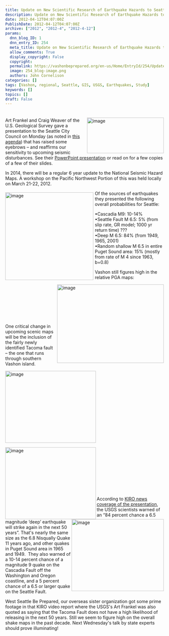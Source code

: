 ```yaml
---
title: Update on New Scientific Research of Earthquake Hazards to Seattle
description: Update on New Scientific Research of Earthquake Hazards to Seattle
date: 2012-04-12T04:07:00Z
PublishDate: 2012-04-12T04:07:00Z
archive: ["2012", "2012-4", "2012-4-12"]
params:
  dnn_blog_ID: 1
  dnn_entry_ID: 254
  meta_title: Update on New Scientific Research of Earthquake Hazards to Seattle
  allow_comments: True
  display_copyright: False
  copyright:
  permalink: https://vashonbeprepared.org/en-us/Home/EntryId/254/Update-on-New-Scientific-Research-of-Earthquake-Hazards-to-Seattle
  image: 254_blog-image.png
  authors: John Cornelison
categories: []
tags: [Vashon, regional, Seattle, GIS, USGS, Earthquakes, Study]
keywords: []
topics: []
draft: False
---
```


<div style="float: none; margin: 0px; padding: 4px 0px;" class="wlWriterHeaderFooter"> </div>
<p><a href="./images/254/13b39dbf276d_644D-image_2.png"><img width="244" height="113" align="right" src="./images/254/13b39dbf276d_644D-image_thumb.png" alt="image" title="image" style="border:0px none -moz-use-text-color;background-image: none;    margin: 0px 0px 0px 5px; padding-left: 0px; padding-right: 0px; display: inline; padding-top: 0px; float: right;" /></a>Art Frankel and Craig Weaver of the U.S. Geological Survey gave a presentation to the Seattle City Council on Monday (as noted in <a target="_blank" href="http://clerk.seattle.gov/~public/meetingrecords/2012/cbriefing20120409agenda.pdf">this agenda</a>) that has raised some eyebrows &ndash; and reaffirms our sensitivity to upcoming seismic disturbances. See their <a target="_blank" href="http://clerk.ci.seattle.wa.us/~public/meetingrecords/2012/cbriefing20120409_4.pdf">PowerPoint presentation</a> or read on for a few copies of a few of their slides.</p>
<p>In 2014, there will be a regular 6 year update to the National Seismic Hazard Maps. A workshop on the Pacific Northwest Portion of this was held locally on March 21-22, 2012.</p>
<p><a href="./images/254/13b39dbf276d_644D-image_4.png"><img width="280" height="278" align="left" src="./images/254/13b39dbf276d_644D-image_thumb_1.png" alt="image" title="image" style="border:0px none -moz-use-text-color;background-image: none;    margin: 5px 5px 5px 0px; padding-left: 0px; padding-right: 0px; display: inline; padding-top: 0px; float: left;" /></a></p>
<p>Of the sources of earthquakes they presented the following overall probabilities for Seattle:</p>
<p>&bull;Cascadia M9: 10-14%   <br />
&bull;Seattle Fault M 6.5: 5% (from slip rate, GR model; 1000 yr return time) ???    <br />
&bull;Deep M 6.5: 84% (from 1949, 1965, 2001)    <br />
&bull;Random shallow M 6.5 in entire Puget Sound area: 15% (mostly from rate of M 4 since 1963, b=0.8)</p>
<p>Vashon still figures high in the relative PGA maps:</p>
<p><a href="./images/254/13b39dbf276d_644D-image_6.png"><img width="339" height="249" align="right" src="./images/254/13b39dbf276d_644D-image_thumb_2.png" alt="image" title="image" style="border:0px none -moz-use-text-color;background-image: none;    padding-left: 0px; padding-right: 0px; display: inline; padding-top: 0px; float: right;" /></a></p>
<p>&nbsp;</p>
<p>&nbsp;</p>
<p>&nbsp;</p>
<p>&nbsp;</p>
<p>One critical change in upcoming scenic maps will be the inclusion of the fairly newly identified Tacoma fault &ndash; the one that runs through southern Vashon island.</p>
<p><a href="./images/254/13b39dbf276d_644D-image_8.png"><img width="288" height="228" src="./images/254/13b39dbf276d_644D-image_thumb_3.png" alt="image" title="image" style="border:0px none -moz-use-text-color;background-image: none;    padding-left: 0px; padding-right: 0px; display: inline; padding-top: 0px;" /></a></p>
<p><a href="./images/254/13b39dbf276d_644D-image_10.png"><img width="288" height="228" align="left" src="./images/254/13b39dbf276d_644D-image_thumb_4.png" alt="image" title="image" style="border:0px none -moz-use-text-color;background-image: none;    padding-left: 0px; padding-right: 0px; display: inline; padding-top: 0px; float: left;" /></a><a href="./images/254/13b39dbf276d_644D-image_12.png"><img width="293" height="228" align="right" src="./images/254/13b39dbf276d_644D-image_thumb_5.png" alt="image" title="image" style="border:0px none -moz-use-text-color;background-image: none;    padding-left: 0px; padding-right: 0px; display: inline; padding-top: 0px; float: right;" /></a></p>
<p>&nbsp;</p>
<p>&nbsp;</p>
<p>&nbsp;</p>
<p>&nbsp;</p>
<p>&nbsp;</p>
<p>According to <a target="_blank" href="http://www.komonews.com/news/local/Seattle-warned-it-needs-to-do-more-to-prepare-for-quake-146742925.html">KIRO news coverage of the presentation</a>, the USGS scientists warned of an &ldquo;84 percent chance a 6.5 magnitude &lsquo;deep&rsquo; earthquake will strike again in the next 50 years&rdquo;. That's nearly the same size as the 6.8 Nisqually Quake 11 years ago, and other quakes in Puget Sound area in 1965 and 1949.&nbsp; They also warned of a 10-14 percent chance of a magnitude 9 quake on the Cascadia Fault off the Washington and Oregon coastline, and a 5 percent chance of a 6.5 or larger quake on the Seattle Fault.</p>
<p>West Seattle Be Prepared, our overseas sister organization got some prime footage in that KIRO video report where the USGS's Art Frankel was also quoted as saying that the Tacoma Fault does not have a high likelihood of releasing in the next 50 years. Still we seem to figure high on the overall shake maps in the past decade. Next Wednesday's talk by state experts should prove illuminating!</p>
